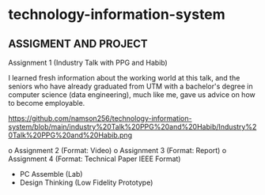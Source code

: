 # technology-information-system

ASSIGMENT AND PROJECT
---------------------

Assignment 1 (Industry Talk with PPG and Habib)

I learned fresh information about the working world at this talk, and the seniors who have already graduated from UTM with a bachelor's degree in computer science (data engineering), much like me, gave us advice on how to become employable.  

https://github.com/namson256/technology-information-system/blob/main/industry%20Talk%20PPG%20and%20Habib/Industry%20Talk%20PPG%20and%20Habib.png

o Assignment 2 (Format: Video)
o Assignment 3 (Format: Report)
o Assignment 4 (Format: Technical Paper IEEE Format)
- PC Assemble (Lab)
- Design Thinking (Low Fidelity Prototype) 
